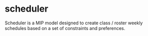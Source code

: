 # scheduler
Scheduler is a MIP model designed to create class / roster weekly schedules based on a set of constraints and preferences.

